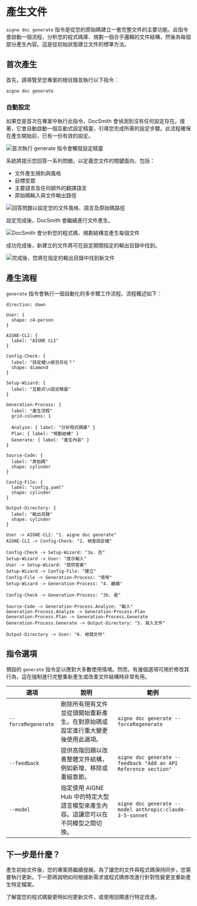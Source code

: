 # 產生文件

`aigne doc generate` 指令是從您的原始碼建立一套完整文件的主要功能。此指令會啟動一個流程，分析您的程式碼庫、規劃一個合乎邏輯的文件結構，然後為每個部分產生內容。這是從初始狀態建立文件的標準方法。

## 首次產生

首先，請導覽至您專案的根目錄並執行以下指令：

```bash aigne doc generate icon=lucide:play-circle
aigne doc generate
```

### 自動設定

如果您是首次在專案中執行此指令，DocSmith 會偵測到沒有任何設定存在。接著，它會自動啟動一個互動式設定精靈，引導您完成所需的設定步驟。此流程確保在產生開始前，已有一份有效的設定。

![首次執行 generate 指令會觸發設定精靈](https://docsmith.aigne.io/image-bin/uploads/0c45a32667c5250e54194a61d9495965.png)

系統將提示您回答一系列問題，以定義您文件的關鍵面向，包括：

- 文件產生規則與風格
- 目標受眾
- 主要語言及任何額外的翻譯語言
- 原始碼輸入與文件輸出路徑

![回答問題以設定您的文件風格、語言及原始碼路徑](https://docsmith.aigne.io/image-bin/uploads/fbedbfa256036ad6375a6c18047a75ad.png)

設定完成後，DocSmith 會繼續進行文件產生。

![DocSmith 會分析您的程式碼、規劃結構並產生每個文件](https://docsmith.aigne.io/image-bin/uploads/d0766c19380a02eb8a6f8ce86a838849.png)

成功完成後，新建立的文件將可在設定期間指定的輸出目錄中找到。

![完成後，您將在指定的輸出目錄中找到新文件](https://docsmith.aigne.io/image-bin/uploads/0967443611408ad9d0042793d590b8fd.png)

## 產生流程

`generate` 指令會執行一個自動化的多步驟工作流程。流程概述如下：

```d2
direction: down

User: {
  shape: c4-person
}

AIGNE-CLI: {
  label: "AIGNE CLI"
}

Config-Check: {
  label: "設定檔\n是否存在？"
  shape: diamond
}

Setup-Wizard: {
  label: "互動式\n設定精靈"
}

Generation-Process: {
  label: "產生流程"
  grid-columns: 1

  Analyze: { label: "分析程式碼庫" }
  Plan: { label: "規劃結構" }
  Generate: { label: "產生內容" }
}

Source-Code: {
  label: "原始碼"
  shape: cylinder
}

Config-File: {
  label: "config.yaml"
  shape: cylinder
}

Output-Directory: {
  label: "輸出目錄"
  shape: cylinder
}

User -> AIGNE-CLI: "1. aigne doc generate"
AIGNE-CLI -> Config-Check: "2. 檢查設定檔"

Config-Check -> Setup-Wizard: "3a. 否"
Setup-Wizard -> User: "提示輸入"
User -> Setup-Wizard: "提供答案"
Setup-Wizard -> Config-File: "建立"
Config-File -> Generation-Process: "使用"
Setup-Wizard -> Generation-Process: "4. 繼續"

Config-Check -> Generation-Process: "3b. 是"

Source-Code -> Generation-Process.Analyze: "輸入"
Generation-Process.Analyze -> Generation-Process.Plan
Generation-Process.Plan -> Generation-Process.Generate
Generation-Process.Generate -> Output-Directory: "5. 寫入文件"

Output-Directory -> User: "6. 檢閱文件"
```

## 指令選項

預設的 `generate` 指令足以應對大多數使用情境。然而，有幾個選項可用於修改其行為，這在強制進行完整重新產生或改善文件結構時非常有用。

| 選項              | 說明                                                                                                                             | 範例                                                                 |
|---------------------|------------------------------------------------------------------------------------------------------------------------------------------|----------------------------------------------------------------------|
| `--forceRegenerate` | 刪除所有現有文件並從頭開始重新產生。在對原始碼或設定進行重大變更後使用此選項。                                                       | `aigne doc generate --forceRegenerate`                                 |
| `--feedback`        | 提供高階回饋以改善整體文件結構，例如新增、移除或重組章節。                                                                 | `aigne doc generate --feedback "Add an API Reference section"`         |
| `--model`           | 指定使用 AIGNE Hub 中的特定大型語言模型來產生內容。這讓您可以在不同模型之間切換。                                                | `aigne doc generate --model anthropic:claude-3-5-sonnet`                |

## 下一步是什麼？

產生初始文件後，您的專案將繼續發展。為了讓您的文件與程式碼保持同步，您需要執行更新。下一節將說明如何根據新需求或程式碼修改進行針對性變更並重新產生特定檔案。

<x-card data-title="更新與改善" data-icon="lucide:file-edit" data-href="/features/update-and-refine">
  了解當您的程式碼變更時如何更新文件，或使用回饋進行特定改進。
</x-card>